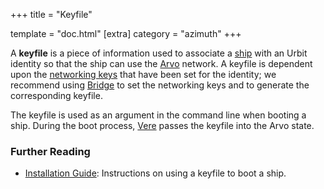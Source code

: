 +++
title = "Keyfile"

template = "doc.html"
[extra]
category = "azimuth"
+++

A **keyfile** is a piece of information used to associate a [ship](../ship) with an Urbit identity so that the ship can use the [Arvo](../arvo) network. A keyfile is dependent upon the [networking keys](../bridge) that have been set for the identity; we recommend using [Bridge](../bridge) to set the networking keys and to generate the corresponding keyfile.

The keyfile is used as an argument in the command line when booting a ship. During the boot process, [Vere](../vere) passes the keyfile into the Arvo state.

### Further Reading

- [Installation Guide](@/getting-started.md): Instructions on using a keyfile to boot a ship.

